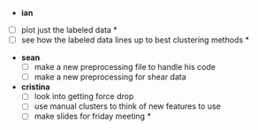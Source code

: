 - **ian**
- [ ] plot just the labeled data *
- [ ] see how the labeled data lines up to best clustering methods *

- **sean**
  - [ ] make a new preprocessing file to handle his code
  - [ ] make a new preprocessing for shear data

- **cristina**
  - [ ] look into getting force drop
  - [ ] use manual clusters to think of new features to use
  - [ ] make slides for friday meeting *
